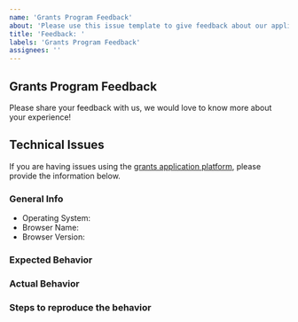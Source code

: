 ```yaml
---
name: 'Grants Program Feedback'
about: 'Please use this issue template to give feedback about our application platform on grant.io - https://grants.stacks.org'
title: 'Feedback: '
labels: 'Grants Program Feedback'
assignees: ''
---
```


## Grants Program Feedback

Please share your feedback with us, we would love to know more about your experience!

## Technical Issues

If you are having issues using the [grants application platform](https://grants.stacks.org), please provide the information below.

### General Info

- Operating System:
- Browser Name:
- Browser Version:

### Expected Behavior

### Actual Behavior

### Steps to reproduce the behavior
